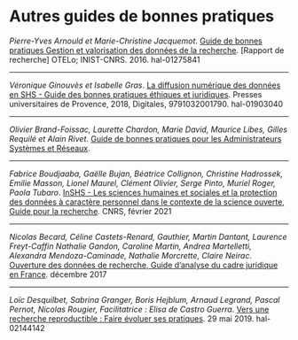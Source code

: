# Autres guides de bonnes pratiques


*Pierre-Yves Arnould et Marie-Christine Jacquemot*. [Guide de bonnes pratiques Gestion et valorisation des données de la recherche](https://hal.archives-ouvertes.fr/hal-01275841/document). [Rapport de recherche] OTELo; INIST-CNRS. 2016. hal-01275841

---

*Véronique Ginouvès et Isabelle Gras*. [La diffusion numérique des données en SHS - Guide des bonnes pratiques éthiques et juridiques](https://hal-amu.archives-ouvertes.fr/hal-01903040). Presses universitaires de Provence, 2018, Digitales, 9791032001790. hal-01903040

---

*Olivier Brand-Foissac, Laurette Chardon, Marie David, Maurice Libes, Gilles Requilé et Alain Rivet*.
[Guide de bonnes pratiques pour les Administrateurs Systèmes et Réseaux](http://gbp.resinfo.org/). 

---

*Fabrice Boudjaaba, Gaëlle Bujan, Béatrice Collignon, Christine Hadrossek, Emilie Masson, Lionel Maurel, Clément Olivier, Serge Pinto, Muriel Roger, Paola Tubaro*. [InSHS - Les sciences humaines et sociales et la protection des données à caractère personnel dans le contexte de la science ouverte, Guide pour la recherche](https://www.inshs.cnrs.fr/sites/institut_inshs/files/pdf/Guide_rgpd_2021.pdf). CNRS, février 2021


---

*Nicolas Becard, Céline Castets-Renard, Gauthier, Martin  Dantant,  Laurence Freyt-Caffin  Nathalie Gandon, Caroline Martin, Andrea Martelletti, Alexandra Mendoza-Caminade, Nathalie Morcrette, Claire Neirac*.
[Ouverture des données de recherche, Guide d’analyse du cadre juridique en France](https://www.ouvrirlascience.fr/wp-content/uploads/2018/11/Guide_Juridique_V2.pdf). décembre 2017


---

*Loïc Desquilbet, Sabrina Granger, Boris Hejblum,
Arnaud Legrand, Pascal Pernot, Nicolas Rougier, 
Facilitatrice : Elisa de Castro Guerra*.
[Vers une recherche reproductible :  Faire évoluer ses pratiques](https://hal.archives-ouvertes.fr/hal-02144142v1/document). 29 mai 2019. hal-02144142
